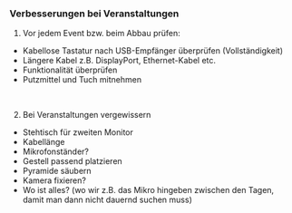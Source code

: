 ### Verbesserungen bei Veranstaltungen

1. Vor jedem Event bzw. beim Abbau prüfen:

- Kabellose Tastatur nach USB-Empfänger überprüfen (Vollständigkeit)
- Längere Kabel z.B. DisplayPort, Ethernet-Kabel etc.
- Funktionalität überprüfen
- Putzmittel und Tuch mitnehmen

<br/>

2. Bei Veranstaltungen vergewissern

- Stehtisch für zweiten Monitor
- Kabellänge
- Mikrofonständer?
- Gestell passend platzieren 
- Pyramide säubern
- Kamera fixieren?
- Wo ist alles? (wo wir z.B. das Mikro hingeben zwischen den Tagen, damit man dann nicht dauernd suchen muss)
